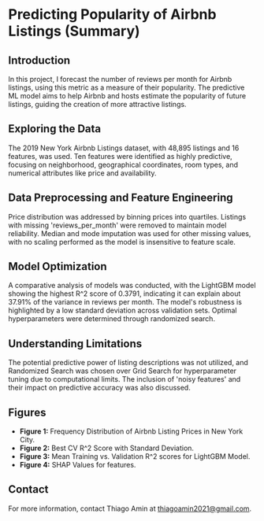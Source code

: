 # Predicting Popularity of Airbnb Listings (Summary)

## Introduction
In this project, I forecast the number of reviews per month for Airbnb listings, using this metric as a measure of their popularity. The predictive ML model aims to help Airbnb and hosts estimate the popularity of future listings, guiding the creation of more attractive listings.

## Exploring the Data
The 2019 New York Airbnb Listings dataset, with 48,895 listings and 16 features, was used. Ten features were identified as highly predictive, focusing on neighborhood, geographical coordinates, room types, and numerical attributes like price and availability.

## Data Preprocessing and Feature Engineering
Price distribution was addressed by binning prices into quartiles. Listings with missing 'reviews_per_month' were removed to maintain model reliability. Median and mode imputation was used for other missing values, with no scaling performed as the model is insensitive to feature scale.

## Model Optimization
A comparative analysis of models was conducted, with the LightGBM model showing the highest R^2 score of 0.3791, indicating it can explain about 37.91% of the variance in reviews per month. The model's robustness is highlighted by a low standard deviation across validation sets. Optimal hyperparameters were determined through randomized search.

## Understanding Limitations
The potential predictive power of listing descriptions was not utilized, and Randomized Search was chosen over Grid Search for hyperparameter tuning due to computational limits. The inclusion of 'noisy features' and their impact on predictive accuracy was also discussed.

## Figures
- **Figure 1:** Frequency Distribution of Airbnb Listing Prices in New York City.
- **Figure 2:** Best CV R^2 Score with Standard Deviation.
- **Figure 3:** Mean Training vs. Validation R^2 scores for LightGBM Model.
- **Figure 4:** SHAP Values for features.

## Contact
For more information, contact Thiago Amin at thiagoamin2021@gmail.com.

